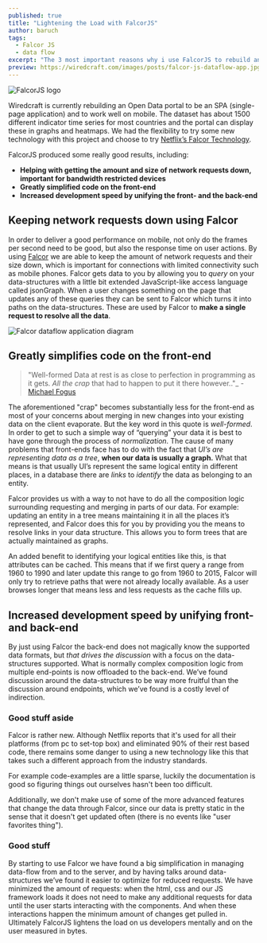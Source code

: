```yaml
---
published: true
title: "Lightening the Load with FalcorJS"
author: baruch
tags:
  - Falcor JS
  - data flow
excerpt: "The 3 most important reasons why i use FalcorJS to rebuild an Open Data portal: keep requests down, unify & simplify the dev of front and back-end."
preview: https://wiredcraft.com/images/posts/falcor-js-dataflow-app.jpg
---
```


![FalcorJS logo](https://wiredcraft.com/images/posts/falcor.jpg)

Wiredcraft is currently rebuilding an Open Data portal to be an SPA (single-page application) and to work well on mobile. The dataset has about 1500 different indicator time series for most countries and the portal can display these in graphs and heatmaps. We had the flexibility to try some new technology with this project and choose to try [Netflix’s Falcor Technology](https://netflix.github.io/falcor/starter/what-is-falcor.html). 

 FalcorJS produced some really good results, including:

- __Helping with getting the amount and size of network requests down, important for bandwidth restricted devices__
- __Greatly simplified code on the front-end__
- __Increased development speed by unifying the front- and the back-end__

## Keeping network requests down using Falcor

In order to deliver a good performance on mobile, not only do the frames per second need to be good, but also the response time on user actions. By using [Falcor](https://netflix.github.io/falcor/starter/what-is-falcor.html) we are able to keep the amount of network requests and their size down, which is important for connections with limited connectivity such as mobile phones. Falcor gets data to you by allowing you to _query_ on your data-structures with a little bit extended JavaScript-like access language called jsonGraph. When a user changes something on the page that updates any of these queries they can be sent to Falcor which turns it into paths on the data-structures. These are used by Falcor to __make a single request to resolve all the data__. 

![Falcor dataflow application diagram](https://wiredcraft.com/images/posts/falcor-js-dataflow-app.jpg)

<!-- more -->

## Greatly simplifies code on the front-end

>  "Well-formed Data at rest is as close to perfection in programming as it gets. _All the crap_ that had to happen to put it there however.."_ - [Michael Fogus](https://twitter.com/fogus/status/454582953067438080)
 
The aforementioned "crap" becomes substantially less for the front-end as most of your concerns about merging in new changes into your existing data on the client evaporate. But the key word in this quote is _well-formed_. In order to get to such a simple way of “querying” your data it is best to have gone through the process of _normalization_. 
The cause of many problems that front-ends face has to do with the fact that _UI’s are representing data as a tree_, __when our data is usually a graph.__ What that means is that usually UI’s represent the same logical entity in different places, in a database there
 are _links_ to _identify_ the data as belonging to an entity. 
 
Falcor provides us with a way to not have to do all the composition logic surrounding requesting and merging in parts of our data. For example: updating an entity in a tree means maintaining it in all the places it’s represented, and Falcor does this for you by providing you the means to resolve links in your data structure. This allows you to form trees that are actually maintained as graphs.

An added benefit to identifying your logical entities like this, is that attributes can be cached. This means that if we first query a range from 1960 to 1990 and later update this range to go from 1960 to 2015, Falcor will only try to retrieve paths that were not already locally available. As a user browses longer that means less and less requests as the cache fills up.

## Increased development speed by unifying front- and back-end

By just using Falcor the back-end does not magically know the supported data formats, but _that drives the discussion_ with a focus on the data-structures supported. What is normally complex composition logic from multiple end-points is now offloaded to the back-end. We’ve found discussion around the data-structures to be way more fruitful than the discussion around endpoints, which we’ve found is a costly level of indirection.

### Good stuff aside

Falcor is rather new. Although Netflix reports that it's used for all their platforms (from pc to set-top box) and eliminated 90% of their rest based code, there remains some danger to using a new technology like this that takes such a different approach from the industry standards.

For example code-examples are a little sparse, luckily the documentation is good so figuring things out ourselves hasn't been too difficult. 

Additionally, we don't make use of some of the more advanced features that change the data through Falcor, since our data is pretty static in the sense that it doesn't get updated often (there is no events like "user favorites thing").

### Good stuff

By starting to use Falcor we have found a big simplification in managing data-flow from and to the server, and by having talks around data-structures we’ve found it easier to optimize for reduced requests. We have minimized the amount of requests: when the html, css and our JS framework loads it does not need to make any additional requests for data until the user starts interacting with the components. And when these interactions happen the minimum amount of changes get pulled in. Ultimately FalcorJS lightens the load on us developers mentally and on the user measured in bytes.
